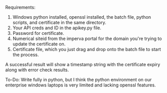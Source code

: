 Requirements:

1) Windows python installed, openssl installed, the batch file, python scripts, and certificate in the same directory.
2) Your API creds and ID in the apikey.py file.
3) Password for certificate.
4) Numerical siteid from the imperva portal for the domain you're trying to update the certificate on.
5) Certificate file, which you just drag and drop onto the batch file to start the process.

A successful result will show a timestamp string with the certificate expiry along with error check results.

To-Do: Write fully in python, but I think the python environment on our enterprise windows laptops is very limited and lacking openssl features.
